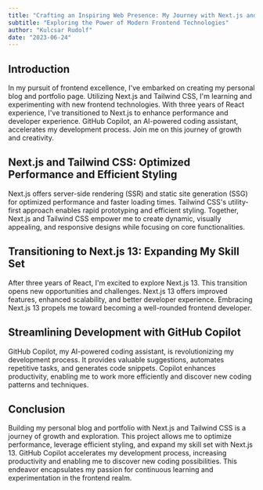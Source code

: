 ```yaml
---
title: "Crafting an Inspiring Web Presence: My Journey with Next.js and Tailwind CSS"
subtitle: "Exploring the Power of Modern Frontend Technologies"
author: "Kulcsar Rudolf"
date: "2023-06-24"
---
```


## Introduction

In my pursuit of frontend excellence, I've embarked on creating my personal blog and portfolio page. Utilizing Next.js and Tailwind CSS, I'm learning and experimenting with new frontend technologies. With three years of React experience, I've transitioned to Next.js to enhance performance and developer experience. GitHub Copilot, an AI-powered coding assistant, accelerates my development process. Join me on this journey of growth and creativity.

## Next.js and Tailwind CSS: Optimized Performance and Efficient Styling

Next.js offers server-side rendering (SSR) and static site generation (SSG) for optimized performance and faster loading times. Tailwind CSS's utility-first approach enables rapid prototyping and efficient styling. Together, Next.js and Tailwind CSS empower me to create dynamic, visually appealing, and responsive designs while focusing on core functionalities.

## Transitioning to Next.js 13: Expanding My Skill Set

After three years of React, I'm excited to explore Next.js 13. This transition opens new opportunities and challenges. Next.js 13 offers improved features, enhanced scalability, and better developer experience. Embracing Next.js 13 propels me toward becoming a well-rounded frontend developer.

## Streamlining Development with GitHub Copilot

GitHub Copilot, my AI-powered coding assistant, is revolutionizing my development process. It provides valuable suggestions, automates repetitive tasks, and generates code snippets. Copilot enhances productivity, enabling me to work more efficiently and discover new coding patterns and techniques.

## Conclusion

Building my personal blog and portfolio with Next.js and Tailwind CSS is a journey of growth and exploration. This project allows me to optimize performance, leverage efficient styling, and expand my skill set with Next.js 13. GitHub Copilot accelerates my development process, increasing productivity and enabling me to discover new coding possibilities. This endeavor encapsulates my passion for continuous learning and experimentation in the frontend realm.
